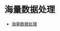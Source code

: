 # 海量数据处理

- [海量数据处理](https://gitee.com/Doocs/advanced-java#%E6%B5%B7%E9%87%8F%E6%95%B0%E6%8D%AE%E5%A4%84%E7%90%86)